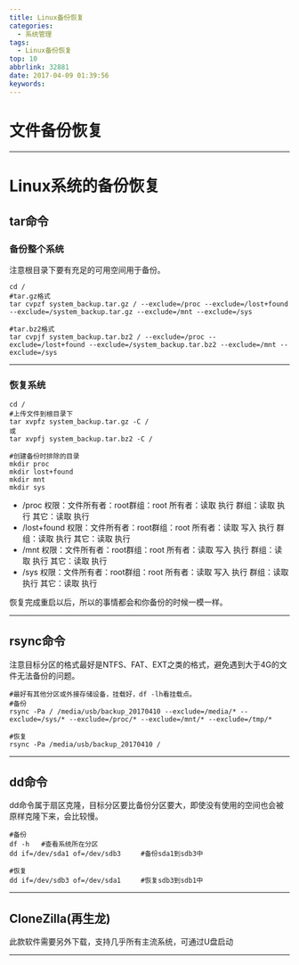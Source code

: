 ```yaml
---
title: Linux备份恢复
categories:
  - 系统管理
tags:
  - Linux备份恢复
top: 10
abbrlink: 32881
date: 2017-04-09 01:39:56
keywords:
---
```


# 文件备份恢复


---
# Linux系统的备份恢复
## tar命令
### 备份整个系统
注意根目录下要有充足的可用空间用于备份。
```
cd /
#tar.gz格式
tar cvpzf system_backup.tar.gz / --exclude=/proc --exclude=/lost+found --exclude=/system_backup.tar.gz --exclude=/mnt --exclude=/sys

#tar.bz2格式
tar cvpjf system_backup.tar.bz2 / --exclude=/proc --exclude=/lost+found --exclude=/system_backup.tar.bz2 --exclude=/mnt --exclude=/sys
```

---
### 恢复系统
```
cd /
#上传文件到根目录下
tar xvpfz system_backup.tar.gz -C /
或
tar xvpfj system_backup.tar.bz2 -C /

#创建备份时排除的目录
mkdir proc
mkdir lost+found
mkdir mnt
mkdir sys

```

* /proc 权限：文件所有者：root群组：root 所有者：读取 执行 群组：读取 执行 其它：读取 执行
* /lost+found 权限：文件所有者：root群组：root 所有者：读取 写入 执行 群组：读取 执行 其它：读取 执行
* /mnt 权限：文件所有者：root群组：root 所有者：读取 写入 执行 群组：读取 执行 其它：读取 执行
* /sys 权限：文件所有者：root群组：root 所有者：读取 写入 执行 群组：读取 执行 其它：读取 执行

恢复完成重启以后，所以的事情都会和你备份的时候一模一样。

---
## rsync命令
注意目标分区的格式最好是NTFS、FAT、EXT之类的格式，避免遇到大于4G的文件无法备份的问题。
```
#最好有其他分区或外接存储设备，挂载好，df -lh看挂载点。
#备份
rsync -Pa / /media/usb/backup_20170410 --exclude=/media/* --exclude=/sys/* --exclude=/proc/* --exclude=/mnt/* --exclude=/tmp/*

#恢复
rsync -Pa /media/usb/backup_20170410 /
```

---
## dd命令
dd命令属于扇区克隆，目标分区要比备份分区要大，即使没有使用的空间也会被原样克隆下来，会比较慢。
```
#备份
df -h   #查看系统所在分区
dd if=/dev/sda1 of=/dev/sdb3     #备份sda1到sdb3中

#恢复
dd if=/dev/sdb3 of=/dev/sda1     #恢复sdb3到sdb1中
```

---
## CloneZilla(再生龙)
此款软件需要另外下载，支持几乎所有主流系统，可通过U盘启动

---